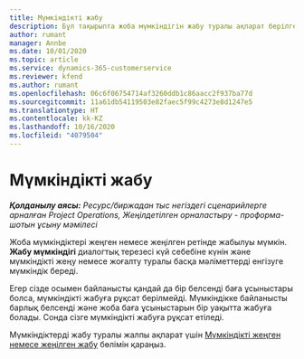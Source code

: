 ```yaml
---
title: Мүмкіндікті жабу
description: Бұл тақырыпта жоба мүмкіндігін жабу туралы ақпарат берілген.
author: rumant
manager: Annbe
ms.date: 10/01/2020
ms.topic: article
ms.service: dynamics-365-customerservice
ms.reviewer: kfend
ms.author: rumant
ms.openlocfilehash: 06c6f06754714af3260ddb1c86aacc2f937ba77d
ms.sourcegitcommit: 11a61db54119503e82faec5f99c4273e8d1247e5
ms.translationtype: HT
ms.contentlocale: kk-KZ
ms.lasthandoff: 10/16/2020
ms.locfileid: "4079504"
---
```

# <a name="close-an-opportunity"></a>Мүмкіндікті жабу

_**Қолданылу аясы:** Ресурс/биржадан тыс негіздегі сценарийлерге арналған Project Operations, Жеңілдетілген орналастыру - проформа-шотын ұсыну мәмілесі_

Жоба мүмкіндіктері жеңген немесе жеңілген ретінде жабылуы мүмкін. **Жабу мүмкіндігі** диалогтық терезесі күй себебіне күнін және мүмкіндікті жеңу немесе жоғалту туралы басқа мәліметтерді енгізуге мүмкіндік береді.

Егер сізде осымен байланысты қандай да бір белсенді баға ұсыныстары болса, мүмкіндікті жабуға рұқсат берілмейді. Мүмкіндікке байланысты барлық белсенді және жоба баға ұсыныстарын бір уақытта жабуға болады. Сонда сізге мүмкіндікті жабуға рұқсат етіледі.

Мүмкіндіктерді жабу туралы жалпы ақпарат үшін [Мүмкіндікті жеңген немесе жеңілген жабу](https://docs.microsoft.com/dynamics365/sales-enterprise/close-opportunity-won-lost-sales) бөлімін қараңыз.
